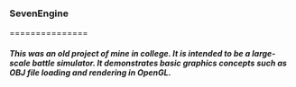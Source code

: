 ### SevenEngine
===============

##### This was an old project of mine in college. It is intended to be a large-scale battle simulator. It demonstrates basic graphics concepts such as OBJ file loading and rendering in OpenGL.
